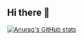 ## Hi there 👋

[![Anurag's GitHub stats](https://github-readme-stats.vercel.app/api?username=christopherjulien)](https://github.com/christopherjulien/github-readme-stats)
